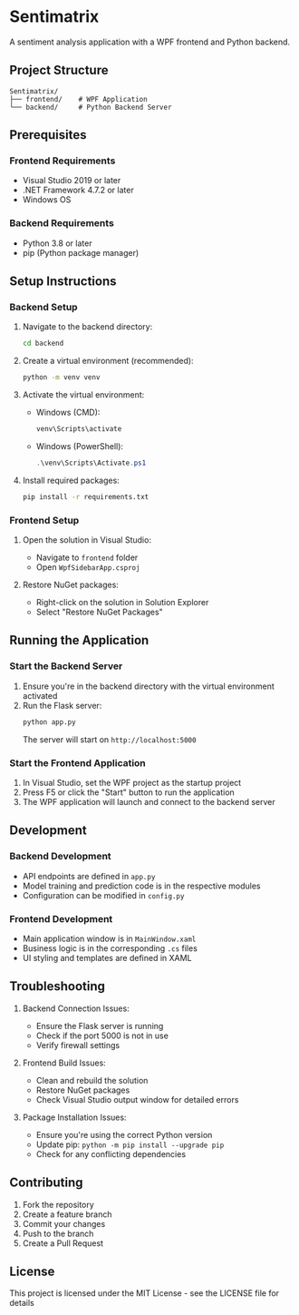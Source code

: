 # Sentimatrix

A sentiment analysis application with a WPF frontend and Python backend.

## Project Structure

```
Sentimatrix/
├── frontend/    # WPF Application
└── backend/     # Python Backend Server
```

## Prerequisites

### Frontend Requirements
- Visual Studio 2019 or later
- .NET Framework 4.7.2 or later
- Windows OS

### Backend Requirements
- Python 3.8 or later
- pip (Python package manager)

## Setup Instructions

### Backend Setup
1. Navigate to the backend directory:
   ```bash
   cd backend
   ```

2. Create a virtual environment (recommended):
   ```bash
   python -m venv venv
   ```

3. Activate the virtual environment:
   - Windows (CMD):
     ```bash
     venv\Scripts\activate
     ```
   - Windows (PowerShell):
     ```powershell
     .\venv\Scripts\Activate.ps1
     ```

4. Install required packages:
   ```bash
   pip install -r requirements.txt
   ```

### Frontend Setup
1. Open the solution in Visual Studio:
   - Navigate to `frontend` folder
   - Open `WpfSidebarApp.csproj`

2. Restore NuGet packages:
   - Right-click on the solution in Solution Explorer
   - Select "Restore NuGet Packages"

## Running the Application

### Start the Backend Server
1. Ensure you're in the backend directory with the virtual environment activated
2. Run the Flask server:
   ```bash
   python app.py
   ```
   The server will start on `http://localhost:5000`

### Start the Frontend Application
1. In Visual Studio, set the WPF project as the startup project
2. Press F5 or click the "Start" button to run the application
3. The WPF application will launch and connect to the backend server

## Development

### Backend Development
- API endpoints are defined in `app.py`
- Model training and prediction code is in the respective modules
- Configuration can be modified in `config.py`

### Frontend Development
- Main application window is in `MainWindow.xaml`
- Business logic is in the corresponding `.cs` files
- UI styling and templates are defined in XAML

## Troubleshooting

1. Backend Connection Issues:
   - Ensure the Flask server is running
   - Check if the port 5000 is not in use
   - Verify firewall settings

2. Frontend Build Issues:
   - Clean and rebuild the solution
   - Restore NuGet packages
   - Check Visual Studio output window for detailed errors

3. Package Installation Issues:
   - Ensure you're using the correct Python version
   - Update pip: `python -m pip install --upgrade pip`
   - Check for any conflicting dependencies

## Contributing

1. Fork the repository
2. Create a feature branch
3. Commit your changes
4. Push to the branch
5. Create a Pull Request

## License

This project is licensed under the MIT License - see the LICENSE file for details
